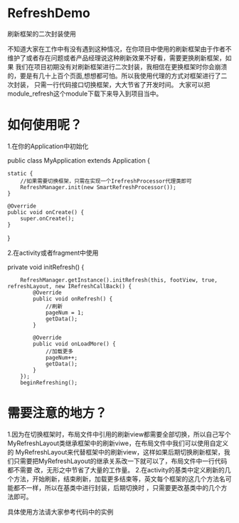 # RefreshDemo
刷新框架的二次封装使用

不知道大家在工作中有没有遇到这种情况，在你项目中使用的刷新框架由于作者不维护了或者存在问题或者产品经理说这种刷新效果不好看，需要更换刷新框架，如果
我们在项目初期没有对刷新框架进行二次封装，我相信在更换框架时你会崩溃的，要是有几十上百个页面,想想都可怕。所以我使用代理的方式对框架进行了二次封装，
只需一行代码接口切换框架，大大节省了开发时间。
大家可以把module_refresh这个module下载下来导入到项目当中。

# 如何使用呢？
1.在你的Application中初始化

public class MyApplication extends Application {

    static {
        //如果需要切换框架，只需在实现一个IrefreshProcessor代理类即可
        RefreshManager.init(new SmartRefreshProcessor());
    }
    
    @Override
    public void onCreate() {
        super.onCreate();
    }
}

2.在activity或者fragment中使用



private void initRefresh() {

        RefreshManager.getInstance().initRefresh(this, footView, true, refreshLayout, new IRefreshCallBack() {
            @Override
            public void onRefresh() {
                //刷新
                pageNum = 1;
                getData();
            }
            
            @Override
            public void onLoadMore() {
                //加载更多
                pageNum++;
                getData();
            }
        });
        beginRefreshing();
        
        
 # 需要注意的地方？
 1.因为在切换框架时，布局文件中引用的刷新view都需要全部切换，所以自己写个MyRefreshLayout类继承框架中的刷新viwe，在布局文件中我们可以使用自定义的
 MyRefreshLayout来代替框架中的刷新view，这样如果后期切换刷新框架，我们只需要把MyRefreshLayout的继承关系改一下就可以了，布局文件中一行代码都不需要
 改，无形之中节省了大量的工作量。
 2.在activity的基类中定义刷新的几个方法，开始刷新，结束刷新，加载更多结束等，英文每个框架的这几个方法名可能都不一样，所以在基类中进行封装，后期切换时
 ，只需要更改基类中的几个方法即可。
 
 具体使用方法请大家参考代码中的实例
